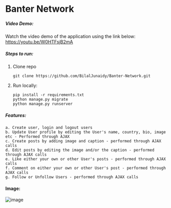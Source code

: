 # Banter Network


##### Video Demo:
Watch the video demo of the application using the link below:
https://youtu.be/W0HTFsjB2mA

##### Steps to run:
1. Clone repo
    ```commandline
    git clone https://github.com/BilalJunaidy/Banter-Network.git
    ``` 
2. Run locally:
    ```commandline
    pip install -r requirements.txt
    python manage.py migrate
    python manage.py runserver
    ```
##### Features:
    a. Create user, login and logout users
    b. Update User profile by editing the User's name, country, bio, image etc - Performed through AJAX
    c. Create posts by adding image and caption - performed through AJAX calls
    d. Edit posts by editing the image and/or the caption - performed through AJAX calls
    e. Like either your own or other User's posts - performed through AJAX calls
    f. Comment on either your own or other User's post - performed through AJAX calls
    g. Follow or Unfollow Users - performed through AJAX calls
 

#### Image:
![image](/media/site_images/Thumbnail1.png, 'Banter Network')



